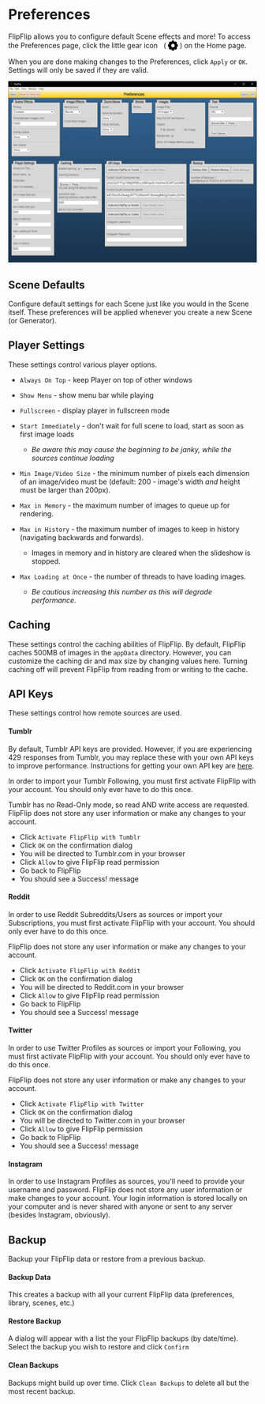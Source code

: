# Preferences
FlipFlip allows you to configure default Scene effects and more! To access the Preferences page, click the little 
gear icon &nbsp; ( <img style="vertical-align: -5px" src="doc_icons/gear.svg" alt="Preferences" width="20" height="20"> ) 
on the Home page.

When you are done making changes to the Preferences, click `Apply` or `OK`. Settings will only be saved if they are valid.

![](doc_images/config.png)

## Scene Defaults
Configure default settings for each Scene just like you would in the Scene itself. These preferences will be applied 
whenever you create a new Scene (or Generator).

## Player Settings
These settings control various player options.

* `Always On Top` - keep Player on top of other windows
* `Show Menu` - show menu bar while playing
* `Fullscreen` - display player in fullscreen mode
* `Start Immediately` - don't wait for full scene to load, start as soon as first image loads
  * _Be aware this may cause the beginning to be janky, while the sources continue loading_


* `Min Image/Video Size` - the minimum number of pixels each dimension of an image/video must be 
(default: 200 - image's width _and_ height must be larger than 200px).
* `Max in Memory` - the maximum number of images to queue up for rendering.
* `Max in History` - the maximum number of images to keep in history (navigating backwards and forwards).
  * Images in memory and in history are cleared when the slideshow is stopped.
* `Max Loading at Once` - the number of threads to have loading images.
  * _Be cautious increasing this number as this will degrade performance._

## Caching
These settings control the caching abilities of FlipFlip. By default, FlipFlip caches 500MB of images in the 
`appData` directory. However, you can customize the caching dir and max size by changing values here. 
Turning caching off will prevent FlipFlip from reading from or writing to the cache.

## API Keys
These settings control how remote sources are used. 

#### Tumblr
By default, Tumblr API keys are provided. However, if you are experiencing 429 responses from Tumblr, you may replace 
these with your own API keys to improve performance. Instructions for getting your own API key are [here](tumblr_api.md). 

In order to import your Tumblr Following, you must first activate FlipFlip with your account. You should only ever 
have to do this once.

Tumblr has no Read-Only mode, so read AND write access are requested. FlipFlip does not store any user information or 
make any changes to your account.

* Click `Activate FlipFlip with Tumblr`
* Click `OK` on the confirmation dialog
* You will be directed to Tumblr.com in your browser
* Click `Allow` to give FlipFlip read permission
* Go back to FlipFlip
* You should see a Success! message

#### Reddit
In order to use Reddit Subreddits/Users as sources or import your Subscriptions, you must first activate FlipFlip 
with your account. You should only ever have to do this once.

FlipFlip does not store any user information or make any changes to your account.

* Click `Activate FlipFlip with Reddit`
* Click `OK` on the confirmation dialog
* You will be directed to Reddit.com in your browser
* Click `Allow` to give FlipFlip read permission
* Go back to FlipFlip
* You should see a Success! message

#### Twitter
In order to use Twitter Profiles as sources or import your Following, you must first activate FlipFlip with your 
account. You should only ever have to do this once.

FlipFlip does not store any user information or make any changes to your account.

* Click `Activate FlipFlip with Twitter`
* Click `OK` on the confirmation dialog
* You will be directed to Twitter.com in your browser
* Click `Allow` to give FlipFlip permission
* Go back to FlipFlip
* You should see a Success! message

#### Instagram
In order to use Instagram Profiles as sources, you'll need to provide your username and password. 
FlipFlip does not store any user information or make changes to your account. Your login information is 
stored locally on your computer and is never shared with anyone or sent to any server (besides Instagram, obviously).

## Backup
Backup your FlipFlip data or restore from a previous backup.

#### Backup Data
This creates a backup with all your current FlipFlip data (preferences, library, scenes, etc.)

#### Restore Backup
A dialog will appear with a list the your FlipFlip backups (by date/time). Select the backup you wish to 
restore and click `Confirm`

#### Clean Backups
Backups might build up over time. Click `Clean Backups` to delete all but the most recent backup.